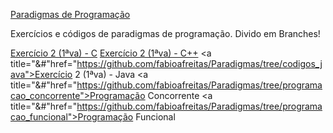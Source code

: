 <a href="https://groups.google.com/forum/#!forum/paradigmasprogramacaoufrpe">Paradigmas de Programação</a>

Exercícios e códigos de paradigmas de programação. Divido em Branches!

<a href="https://github.com/fabioafreitas/Paradigmas/tree/codigos_c">Exercício 2 (1ªva) - C</a>
<a title="&#" href="https://github.com/fabioafreitas/Paradigmas/tree/codigos_c++">Exercício 2 (1ªva) - C++</a>
<a title="&#"href="https://github.com/fabioafreitas/Paradigmas/tree/codigos_java">Exercício 2 (1ªva) - Java</a>
<a title="&#"href="https://github.com/fabioafreitas/Paradigmas/tree/programacao_concorrente">Programação Concorrente</a>
<a title="&#"href="https://github.com/fabioafreitas/Paradigmas/tree/programacao_funcional">Programação Funcional</a>
